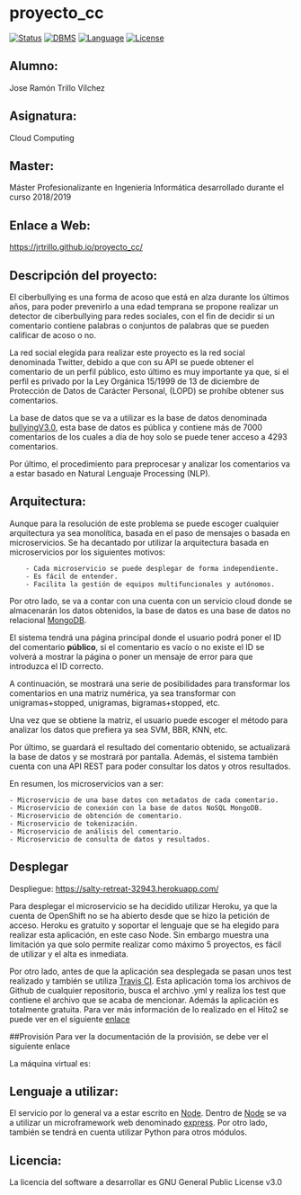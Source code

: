 # proyecto_cc

[![Status](https://img.shields.io/badge/Status-Documenting-blue.svg)](https://github.com/jrtrillo/proyecto_cc/blob/master/README.md)
[![DBMS](https://img.shields.io/badge/DBMS-MongoDB-green.svg)](https://www.mongodb.com/es)
[![Language](https://img.shields.io/badge/Language-Node-pink.svg)](https://nodejs.org/en/)
[![License](https://img.shields.io/badge/License-GPL-purple.svg)](https://github.com/jrtrillo/proyecto_cc/blob/master/LICENSE)

## Alumno:
Jose Ramón Trillo Vílchez

## Asignatura: 
Cloud Computing

## Master: 
Máster Profesionalizante en Ingeniería Informática desarrollado durante el curso 2018/2019

## Enlace a Web: 
https://jrtrillo.github.io/proyecto_cc/

## Descripción del proyecto:
El ciberbullying es una forma de acoso que está en alza durante los últimos años, para poder prevenirlo a una edad temprana se propone realizar un detector de ciberbullying para redes sociales, con el fin de decidir si un comentario contiene palabras o conjuntos de palabras que se pueden calificar de acoso o no.

La red social elegida para realizar este proyecto es la red social denominada Twitter, debido a que con su API se puede obtener el comentario de un perfil público, esto último es muy importante ya que, si el perfil es privado por la Ley Orgánica 15/1999 de 13 de diciembre de Protección de Datos de Carácter Personal, (LOPD) se prohíbe obtener sus comentarios.

La base de datos que se va a utilizar es la base de datos denominada  [bullyingV3.0](http://research.cs.wisc.edu/bullying/data.html), esta base de datos es pública y contiene más de 7000 comentarios de los cuales a día de hoy solo se puede tener acceso a 4293 comentarios.

Por último, el procedimiento para preprocesar y analizar los comentarios va a estar basado en Natural Lenguaje Processing (NLP).

## Arquitectura: 
Aunque para la resolución de este problema se puede escoger cualquier arquitectura ya sea monolítica, basada en el paso de mensajes o basada en microservicios. Se ha decantado por utilizar la arquitectura basada en microservicios por los siguientes motivos:
		
		- Cada microservicio se puede desplegar de forma independiente.
		- Es fácil de entender.
		- Facilita la gestión de equipos multifuncionales y autónomos.

Por otro lado, se va a contar con una cuenta con un servicio cloud donde se almacenarán los datos obtenidos, la base de datos es una base de datos no relacional [MongoDB](https://www.mongodb.com/es).

El sistema tendrá una página principal donde el usuario podrá poner el ID del comentario **público**, si el comentario es vacío o no existe el ID se volverá a mostrar la página o poner un mensaje de error para que introduzca el ID correcto. 

A continuación, se mostrará una serie de posibilidades para transformar los comentarios en una matriz numérica, ya sea transformar con unigramas+stopped, unigramas, bigramas+stopped, etc.

Una vez que se obtiene la matriz, el usuario puede escoger el método para analizar los datos que prefiera ya sea SVM, BBR, KNN, etc.

Por último, se guardará el resultado del comentario obtenido, se actualizará la base de datos y se mostrará por pantalla. Además, el sistema también cuenta con una API REST para poder consultar los datos y otros resultados. 

En resumen, los microservicios van a ser:
	
	- Microservicio de una base datos con metadatos de cada comentario.
	- Microservicio de conexión con la base de datos NoSQL MongoDB.
	- Microservicio de obtención de comentario.
	- Microservicio de tokenización.
	- Microservicio de análisis del comentario.
	- Microservicio de consulta de datos y resultados.

## Desplegar
Despliegue: https://salty-retreat-32943.herokuapp.com/

Para desplegar el microservicio se ha decidido utilizar Heroku, ya que la cuenta de OpenShift no se ha abierto desde que se hizo la petición de acceso. Heroku es gratuito y soportar el lenguaje que se ha elegido para realizar esta aplicación, en este caso Node. Sin embargo muestra una limitación ya que solo permite realizar como máximo 5 proyectos, es fácil de utilizar y el alta es inmediata.

Por otro lado, antes de que la aplicación sea desplegada se pasan unos test realizado y también se utiliza [Travis CI](https://docs.travis-ci.com/). Esta aplicación toma los archivos de Github de cualquier repositorio, busca el archivo .yml y realiza los test que contiene el archivo que se acaba de mencionar. Además la aplicación es totalmente gratuita. Para ver más información de lo realizado en el Hito2 se puede ver en el siguiente [enlace](https://github.com/jrtrillo/proyecto_cc/blob/master/doc/README.md)

##Provisión
Para ver la documentación de la provisión, se debe ver el siguiente enlace

La máquina virtual es:
## Lenguaje a utilizar:
El servicio por lo general va a estar escrito en [Node](https://nodejs.org/en/). Dentro de [Node](https://nodejs.org/en/) se va a utilizar un microframework web denominado [express](https://expressjs.com/).  Por otro lado, también se tendrá en cuenta utilizar Python para otros módulos.

## Licencia:
La licencia del software a desarrollar es GNU General Public License v3.0

